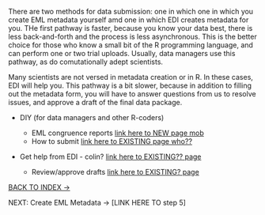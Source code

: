 <!-- page title: Step 2. Submit your data package -->
There are two methods for data submission: one in which one in which you create EML metadata yourself amd one in which EDI creates metadata for you. THe first pathway is faster, because you know your data best, there is less back-and-forth and the process is less asynchronous. This is the better choice for those who know a small bit of the R programming language, and can perform one or two trial uploads. Usually, data managers use this pathway, as do comutationally adept scientists. 

 Many scientists are not versed in metadata creation or in R. In these cases, EDI will help you. This pathway is a bit slower, because in addition to filling out the metadata form, you will have to answer questions from us to resolve issues, and approve a draft of the final data package.

- DIY (for data managers and other R-coders) 

    - EML congruence reports  [link here to NEW page mob]()
    - How to submit [link here to EXISTING page who?? ]()

- Get help from EDI - colin? [link here to EXISTING?? page]()
    - Review/approve drafts [link here to EXISTING? page]()

    
[BACK TO INDEX -> ]()

NEXT: Create EML Metadata -> [LINK HERE TO step 5]
<!-- to be added:

-->
